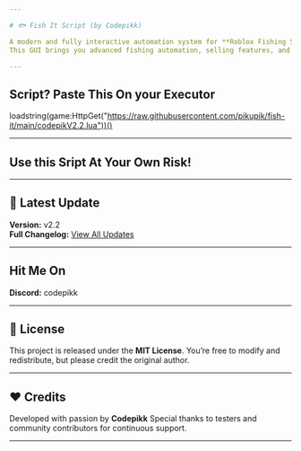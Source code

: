 ```yaml
---

# 🐟 Fish It Script (by Codepikk)

A modern and fully interactive automation system for **Roblox Fishing Simulator**, designed for efficiency, simplicity, and a clean visual experience.
This GUI brings you advanced fishing automation, selling features, and teleportation with sleek design and smooth animations.

---
```


## Script? Paste This On your Executor

loadstring(game:HttpGet("https://raw.githubusercontent.com/pikupik/fish-it/main/codepikV2.2.lua"))()

---

## Use this Sript At Your Own Risk!

---

## 🔔 Latest Update

**Version:** v2.2  
**Full Changelog:** [View All Updates](CHANGELOG.md)

---

## Hit Me On

**Discord:** codepikk

---

## 📜 License

This project is released under the **MIT License**.
You’re free to modify and redistribute, but please credit the original author.

---

## ❤️ Credits

Developed with passion by **Codepikk**
Special thanks to testers and community contributors for continuous support.

---
